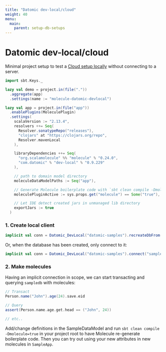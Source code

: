 ```yaml
---
title: "Datomic dev-local/cloud"
weight: 40
menu:
  main:
    parent: setup-db-setups
---
```


# Datomic dev-local/cloud

Minimal project setup to test a [Cloud setup locally](https://docs.datomic.com/cloud/dev-local.html) without connecting to a server.


```scala
import sbt.Keys._

lazy val demo = project.in(file("."))
  .aggregate(app)
  .settings(name := "molecule-datomic-devlocal")

lazy val app = project.in(file("app"))
  .enablePlugins(MoleculePlugin)
  .settings(
    scalaVersion := "2.13.4",
    resolvers ++= Seq(
      Resolver.sonatypeRepo("releases"),
      "clojars" at "https://clojars.org/repo",
      Resolver.mavenLocal
    ),

    libraryDependencies ++= Seq(
      "org.scalamolecule" %% "molecule" % "0.24.0",
      "com.datomic" % "dev-local" % "0.9.229"
    ),

    // path to domain model directory
    moleculeDataModelPaths := Seq("app"),

    // Generate Molecule boilerplate code with `sbt clean compile -Dmolecule=true`
    moleculePluginActive := sys.props.get("molecule") == Some("true"),

    // Let IDE detect created jars in unmanaged lib directory
    exportJars := true
  )
```


### 1. Create local client

```scala
implicit val conn = Datomic_DevLocal("datomic-samples").recreateDbFrom(SampleSchema, "sampledb")
```

Or, when the database has been created, only connect to it:

```scala
implicit val conn = Datomic_DevLocal("datomic-samples").connect("sampledb")
```


### 2. Make molecules

Having an implicit connection in scope, we can start transacting and querying `sampledb` with molecules:

```scala
// Transact
Person.name("John").age(24).save.eid

// Query
assert(Person.name.age.get.head == ("John", 24))

// etc..
```


Add/change definitions in the SampleDataModel and run `sbt clean compile -Dmolecule=true` in your project root to have Molecule re-generate boilerplate code. Then you can try out using your new attributes in new molecules in `SampleApp`.

